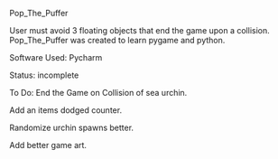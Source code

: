 Pop_The_Puffer

User must avoid 3 floating objects that end the game upon a collision.
Pop_The_Puffer was created to learn pygame and python.

Software Used:
Pycharm

Status: incomplete

To Do:
End the Game on Collision of sea urchin.

Add an items dodged counter.

Randomize urchin spawns better.

Add better game art.


